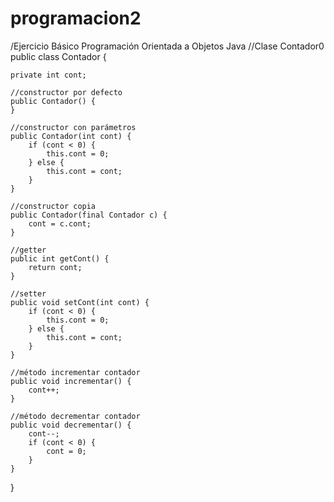 # programacion2
/Ejercicio Básico Programación Orientada a Objetos Java 
//Clase Contador0
public class Contador {

    private int cont;

    //constructor por defecto
    public Contador() {
    }

    //constructor con parámetros
    public Contador(int cont) {
        if (cont < 0) {
            this.cont = 0;
        } else {
            this.cont = cont;
        }
    }

    //constructor copia
    public Contador(final Contador c) {
        cont = c.cont;
    }

    //getter
    public int getCont() {
        return cont;
    }

    //setter
    public void setCont(int cont) {
        if (cont < 0) {
            this.cont = 0;
        } else {
            this.cont = cont;
        }
    }

    //método incrementar contador
    public void incrementar() {
        cont++;
    }

    //método decrementar contador
    public void decrementar() {
        cont--;
        if (cont < 0) {
            cont = 0;
        }
    }
}
